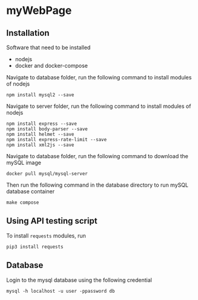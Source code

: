 # myWebPage

## Installation
Software that need to be installed
- nodejs
- docker and docker-compose

Navigate to database folder, run the following command to install modules of nodejs
```
npm install mysql2 --save
```

Navigate to server folder, run the following command to install modules of nodejs
```
npm install express --save
npm install body-parser --save
npm install helmet --save
npm install express-rate-limit --save
npm install xml2js --save
```

Navigate to database folder, run the following command to download the mySQL image
```
docker pull mysql/mysql-server
```

Then run the following command in the database directory to run mySQL database container
```
make compose
```

## Using API testing script
To install `requests` modules, run
```
pip3 install requests
```
## Database
Login to the mysql database using the following credential
```
mysql -h localhost -u user -ppassword db 
```